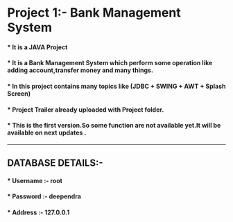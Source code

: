 <h1> Project 1:- Bank Management System </h1>


<h4> * It is a JAVA Project </h4>
<h4> * It is a Bank Management System which perform some operation like adding account,transfer money and many things. </h4>
<h4> * In this project contains many topics like (JDBC + SWING + AWT + Splash Screen) </h4>
<h4> * Project Trailer already uploaded with Project folder.  </h4>
<h4> * This is the first version.So some function are not available yet.It will be available on next updates .</h4>
<HR>
<h2> DATABASE DETAILS:-</h2>
  <h4> * Username :- root  </h4>
  <h4> * Password :- deependra  </h4>
  <h4> * Address :- 127.0.0.1  </h4>
 
    

